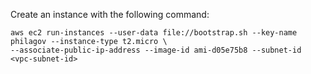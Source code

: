 Create an instance with the following command:

```
aws ec2 run-instances --user-data file://bootstrap.sh --key-name philagov --instance-type t2.micro \
--associate-public-ip-address --image-id ami-d05e75b8 --subnet-id <vpc-subnet-id>
```
